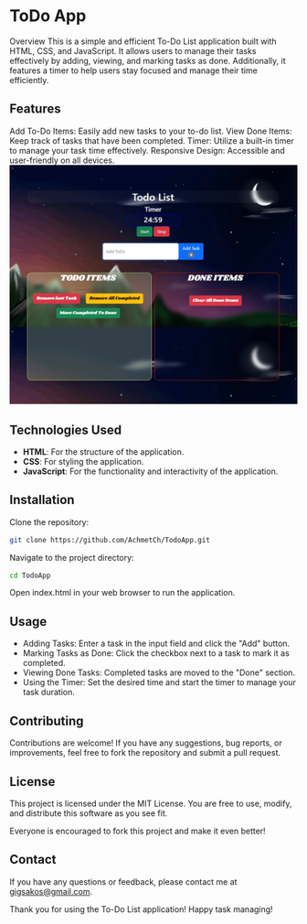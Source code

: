 # ToDo App
Overview
This is a simple and efficient To-Do List application built with HTML, CSS, and JavaScript. It allows users to manage their tasks effectively by adding, viewing, and marking tasks as done. Additionally, it features a timer to help users stay focused and manage their time efficiently.

## Features
Add To-Do Items: Easily add new tasks to your to-do list.
View Done Items: Keep track of tasks that have been completed.
Timer: Utilize a built-in timer to manage your task time effectively.
Responsive Design: Accessible and user-friendly on all devices.
![Weather App Screenshot](screenshot.jpg)
## Technologies Used
- **HTML**: For the structure of the application.
- **CSS**: For styling the application.
- **JavaScript**: For the functionality and interactivity of the application.

## Installation

Clone the repository:
```bash
git clone https://github.com/AchmetCh/TodoApp.git
```
Navigate to the project directory:
```bash
cd TodoApp
```
Open index.html in your web browser to run the application.

## Usage
- Adding Tasks: Enter a task in the input field and click the "Add" button.
- Marking Tasks as Done: Click the checkbox next to a task to mark it as completed.
- Viewing Done Tasks: Completed tasks are moved to the "Done" section.
- Using the Timer: Set the desired time and start the timer to manage your task duration.

## Contributing
Contributions are welcome! If you have any suggestions, bug reports, or improvements, feel free to fork the repository and submit a pull request.

## License
This project is licensed under the MIT License. You are free to use, modify, and distribute this software as you see fit.

Everyone is encouraged to fork this project and make it even better!

## Contact
If you have any questions or feedback, please contact me at gigsakos@gmail.com.

Thank you for using the To-Do List application! Happy task managing!